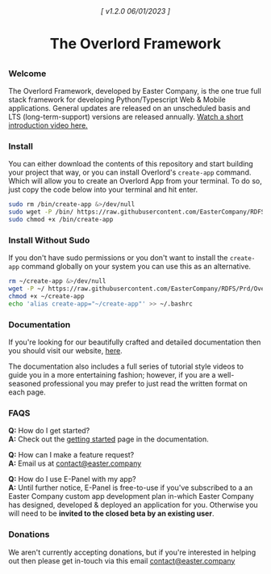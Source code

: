 <h6 align="center" style="border-bottom:0px;padding:9px 0 0 0;"> [ v1.2.0 06/01/2023 ] </h6>
<h1 align="center" style="margin-bottom:32px;border-bottom:0px;"> The Overlord Framework </h1>

### Welcome

The Overlord Framework, developed by Easter Company, is the one true full stack framework for developing
Python/Typescript Web & Mobile applications. General updates are released on an unscheduled basis and LTS
(long-term-support) versions are released annually.
[Watch a short introduction video here.](https://www.easter.company/overlord/introduction)

### Install

You can either download the contents of this repository and start building your project that way, or you can install
Overlord's `create-app` command. Which will allow you to create an Overlord App from your terminal. To do so, just copy
the code below into your terminal and hit enter.

```bash
sudo rm /bin/create-app &>/dev/null
sudo wget -P /bin/ https://raw.githubusercontent.com/EasterCompany/RDFS/Prd/Overlord/create-app
sudo chmod +x /bin/create-app
```

### Install Without Sudo

If you don't have sudo permissions or you don't want to install the `create-app` command globally on your system you can
use this as an alternative.

```bash
rm ~/create-app &>/dev/null
wget -P ~/ https://raw.githubusercontent.com/EasterCompany/RDFS/Prd/Overlord/create-app
chmod +x ~/create-app
echo 'alias create-app="~/create-app"' >> ~/.bashrc
```

### Documentation

If you're looking for our beautifully crafted and detailed documentation then you should visit our website,
[here](https://www.easter.company/overlord).

The documentation also includes a full series of tutorial style videos to guide you in a more entertaining fashion;
however, if you are a well-seasoned professional you may prefer to just read the written format on each page.

### FAQS

**Q:** How do I get started?<br/>
**A:** Check out the [getting started](https://www.easter.company/overlord/getting_started) page in the documentation.

**Q:** How can I make a feature request?<br/>
**A:** Email us at [contact@easter.company](mailto:contact@easter.company)

**Q:** How do I use E-Panel with my app?<br/>
**A:** Until further notice, E-Panel is free-to-use if you've subscribed to a an Easter Company custom app development
plan in-which Easter Company has designed, developed & deployed an application for you. Otherwise you will need to be
**invited to the closed beta by an existing user**.

### Donations

We aren't currently accepting donations, but if you're interested in helping out then please get in-touch via this email
[contact@easter.company](mailto:contact@easter.company)
